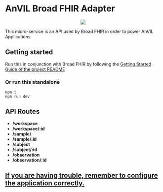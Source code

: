# AnVIL Broad FHIR Adapter

<p align="center">
  <a href="https://github.com/DataBiosphere/FHIR/workflows/ANVIL%20-%20Tests/badge.svg" alt="ANVIL - Tests">
    <img src="https://github.com/DataBiosphere/FHIR/workflows/ANVIL%20-%20Tests/badge.svg" /></a>
</p>

This micro-service is an API used by Broad FHIR in order to power AnVIL Applications.

## Getting started

Run this in conjunction with Broad FHIR by following the [Getting Started Guide of the project README](../README.md)

### Or run this standalone

```
npm i
npm run dev
```

## API Routes

- **/workspace**
- **/workspace/:id**
- **/sample/**
- **/sample/:id**
- **/subject**
- **/subject/:id**
- **/observation**
- **/observation/:id**

## [If you are having trouble, remember to configure the application correctly.](../docs/CONFIGURATION.md)
